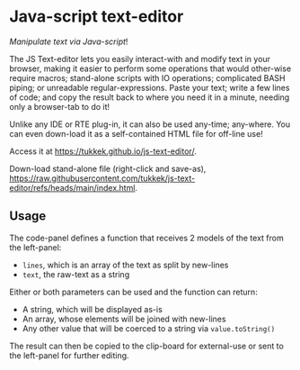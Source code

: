 # Java-script text-editor
*Manipulate text via Java-script*!

The JS Text-editor lets you easily interact-with and modify text in your browser, making it easier to perform some operations that would other-wise require macros; stand-alone scripts with IO operations;  complicated BASH piping; or unreadable regular-expressions. Paste your text; write a few lines of code; and copy the result back to where you need it in a minute, needing only a browser-tab to do it!

Unlike any IDE or RTE plug-in, it can also be used any-time; any-where. You can even down-load it as a self-contained HTML file for off-line use!

Access it at https://tukkek.github.io/js-text-editor/.

Down-load stand-alone file (right-click and save-as), https://raw.githubusercontent.com/tukkek/js-text-editor/refs/heads/main/index.html.

## Usage
The code-panel defines a function that receives 2 models of the text from the left-panel:
* `lines`, which is an array of the text as split by new-lines
* `text`, the raw-text as a string

Either or both parameters can be used and the function can return:
* A string, which will be displayed as-is
* An array, whose elements will be joined with new-lines
* Any other value that will be coerced to a string via `value.toString()`

The result can then be copied to the clip-board for external-use or sent to the left-panel for further editing.
